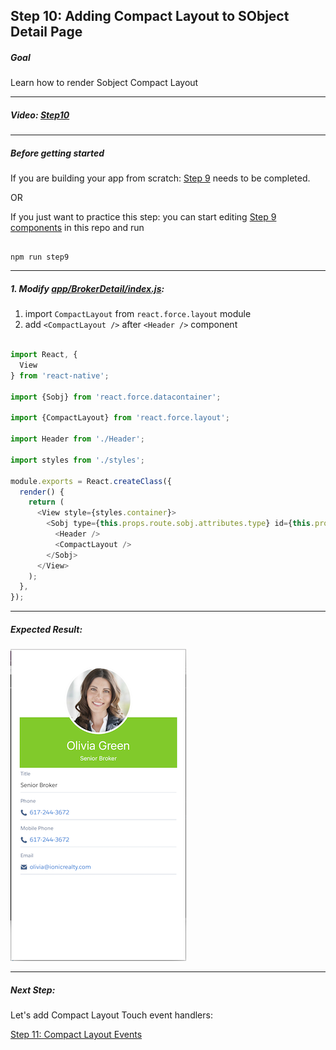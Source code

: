 ## Step 10: Adding Compact Layout to SObject Detail Page


##### Goal

Learn how to render Sobject Compact Layout

***

##### Video: [Step10](https://youtu.be/RY2vn2bT6XU?t=1448)

***

##### Before getting started

If you are building your app from scratch: [Step 9](/tutorial/step09_sobject_detail_page/) needs to be completed.

OR

If you just want to practice this step: you can start editing [Step 9 components](/tutorial/step09_sobject_detail_page/) in this repo and run

```

npm run step9

```

***

##### 1. Modify [app/BrokerDetail/index.js](/tutorial/step10_compact_layout/app/BrokerDetail/index.js):

1. import `CompactLayout` from `react.force.layout` module
2. add `<CompactLayout />` after `<Header />` component

```js

import React, {
  View
} from 'react-native';

import {Sobj} from 'react.force.datacontainer';

import {CompactLayout} from 'react.force.layout';

import Header from './Header';

import styles from './styles';

module.exports = React.createClass({
  render() {
    return (
      <View style={styles.container}>
        <Sobj type={this.props.route.sobj.attributes.type} id={this.props.route.sobj.Id}>
          <Header />
          <CompactLayout />
        </Sobj>
      </View>
    );
  },
});

```

***

##### Expected Result:

![iOS Screenshot](/tutorial/README_FILES/step10.png?raw=true)

***

##### Next Step:

Let's add Compact Layout Touch event handlers:

[Step 11: Compact Layout Events](/tutorial/step11_compact_layout_event_handling/)
